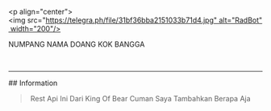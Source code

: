 <p align="center"> 
 <img src="https://telegra.ph/file/31bf36bba2151033b71d4.jpg" alt="RadBot" width="200"/> 
  
 </p> 
 <h1 align="center">NUMPANG NAMA DOANG KOK BANGGA</h1> 
 <p align="center"> <a href="https://Lexxy24.github.io"> <img src="https://readme-typing-svg.herokuapp.com?size=15&width=280&lines=Created+By+Hyzerr+🗿" alt="Lexxy Official" /> </a> </p> 
 <p align="center"> 
 <a href="#"><img title="Shiro-Botz" src="https://img.shields.io/badge/GANTI SESSIONNYA DULU SEBELUM PAKAI-red?colorA=%255ff0000&colorB=%23017e40&style=for-the-badge"></a> 
 </p> 
 <p align="center"> 
 </p>  
  
--- 
  
 ## Information 
 > Rest Api Ini Dari King Of Bear Cuman Saya Tambahkan Berapa Aja
 
